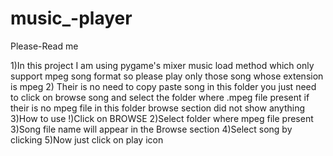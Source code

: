 # music_-player 
Please-Read me

1)In this project I am using pygame's mixer music load method which only support mpeg song format so please play only those song whose extension is mpeg 
2) Their is no need to copy paste song in this folder you just need to click on browse song and select the folder where .mpeg file present if their is no mpeg file in this folder browse section did not show anything
3)How to use
!)Click on BROWSE
2)Select folder where mpeg file present
3)Song file name will appear in the Browse section
4)Select song by clicking
5)Now just click on play icon
